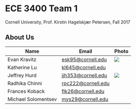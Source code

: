 # ECE 3400 Team 1
Cornell University, Prof. Kirstin Hagelskjær Petersen, Fall 2017

## About Us

|Name | Email |Photo|
|-----|-------|-----|
|Evan Kravitz| esk95@cornell.edu | ![](https://github.com/evankravitz/ECE-3400-Team-1/blob/master/resources/evankravitz.jpg)|
|Katherine Lu| kl645@cornell.edu | |
|Jeffrey Hurd| jjh353@cornell.edu| ![](https://github.com/evankravitz/ECE-3400-Team-1/blob/master/resources/jeffreyhurd.jpg)|
|Radhika Chinni| rpc222@cornell.edu | |
|Frances Koback| flk26@cornell.edu| |
|Michael Solomentsev| mys29@cornell.edu | |




